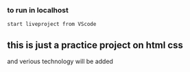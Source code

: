 ### to run in localhost
```
start liveproject from VScode

```
## this is just a practice project on html css

and verious technology will be added 
